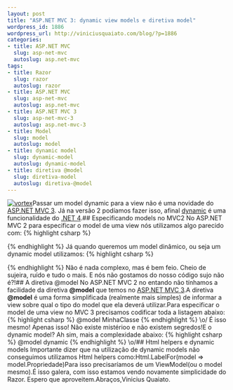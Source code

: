 ```yaml
--- 
layout: post
title: "ASP.NET MVC 3: dynamic view models e diretiva model"
wordpress_id: 1886
wordpress_url: http://viniciusquaiato.com/blog/?p=1886
categories: 
- title: ASP.NET MVC
  slug: asp-net-mvc
  autoslug: asp.net-mvc
tags: 
- title: Razor
  slug: razor
  autoslug: razor
- title: ASP.NET MVC
  slug: asp-net-mvc
  autoslug: asp.net-mvc
- title: ASP.NET MVC 3
  slug: asp-net-mvc-3
  autoslug: asp.net-mvc-3
- title: Model
  slug: model
  autoslug: model
- title: dynamic model
  slug: dynamic-model
  autoslug: dynamic-model
- title: diretiva @model
  slug: diretiva-model
  autoslug: diretiva-@model
---
```

[![](http://viniciusquaiato.com/blog/wp-content/uploads/2010/10/vortex-150x150.jpg "vortex")](http://viniciusquaiato.com/blog/wp-content/uploads/2010/10/vortex.jpg)Passar um model dynamic para a view não é uma novidade do [ASP.NET MVC 3](http://viniciusquaiato.com/blog/asp-net-mvc-3/). Já na versão 2 podíamos fazer isso, afinal [dynamic](http://viniciusquaiato.com/blog/tag/dynamic/) é uma funcionalidade do [.NET 4](http://msdn.microsoft.com/en-us/library/w0x726c2.aspx).## Especificando models no MVC2
No ASP.NET MVC 2 para especificar o model de uma view nós utilizamos algo parecido com:
{% highlight csharp %}

{% endhighlight %}
Já quando queremos um model dinâmico, ou seja um dynamic model utilizamos:
{% highlight csharp %}

{% endhighlight %}
Não é nada complexo, mas é bem feio. Cheio de sujeira, ruído e tudo o mais. E nós não gostamos do nosso código sujo não é?!## A diretiva @model
No ASP.NET MVC 2 no entando não tínhamos a facilidade da diretiva **@model** que temos no [ASP.NET MVC 3](http://www.asp.net/mvc/mvc3).A diretiva **@model** é uma forma simplificada (realmente mais simples) de informar a view sobre qual o tipo do model que ela deverá utilizar.Para especificar o model de uma view no MVC 3 precisamos codificar toda a listagem abaixo:
{% highlight csharp %}
@model MinhaClasse
{% endhighlight %}
\o/ É isso mesmo! Apenas isso! Não existe mistérioo e não existem segredos!E o dynamic model? Ah sim, mais a complexidade abaixo:
{% highlight csharp %}
@model dynamic
{% endhighlight %}
\o/## Html helpers e dynamic models
Importante dizer que na utilização de dynamic models não conseguimos utilizamos Html helpers como:Html.LabelFor(model => model.Propriedade)Para isso precisaríamos de um ViewModel(ou o model mesmo).É isso galera, com isso estamos vendo novamente simplicidade do Razor. Espero que aproveitem.Abraços,Vinicius Quaiato.
